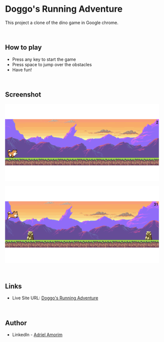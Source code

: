 # Doggo's Running Adventure

This project a clone of the dino game in Google chrome.

<br />

## How to play

- Press any key to start the game
- Press space to jump over the obstacles
- Have fun!

<br />

## Screenshot

![](./assets/images/screenshots/ss-1.png)

![](./assets/images/screenshots/ss-2.png)

<br />

## Links

- Live Site URL: [Doggo's Running Adventure](https://adrielgamorim.github.io/doggos-running-adventure/)

<br />

## Author

- LinkedIn - [Adriel Amorim](https://www.linkedin.com/in/adrielamorim/)